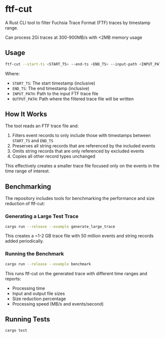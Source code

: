 # ftf-cut

A Rust CLI tool to filter Fuchsia Trace Format (FTF) traces by timestamp range.

Can process 2Gi traces at 300-900MB/s with <2MB memory usage
## Usage

```bash
ftf-cut --start-ts <START_TS> --end-ts <END_TS> --input-path <INPUT_PATH> --output-path <OUTPUT_PATH>
```

Where:
- `START_TS`: The start timestamp (inclusive)
- `END_TS`: The end timestamp (inclusive)
- `INPUT_PATH`: Path to the input FTF trace file
- `OUTPUT_PATH`: Path where the filtered trace file will be written

## How It Works

The tool reads an FTF trace file and:
1. Filters event records to only include those with timestamps between `START_TS` and `END_TS`
2. Preserves all string records that are referenced by the included events
3. Omits string records that are only referenced by excluded events
4. Copies all other record types unchanged

This effectively creates a smaller trace file focused only on the events in the time range of interest.

## Benchmarking

The repository includes tools for benchmarking the performance and size reduction of ftf-cut:

### Generating a Large Test Trace

```bash
cargo run --release --example generate_large_trace
```

This creates a ~1-2 GB trace file with 50 million events and string records added periodically.

### Running the Benchmark

```bash
cargo run --release --example benchmark
```

This runs ftf-cut on the generated trace with different time ranges and reports:
- Processing time
- Input and output file sizes
- Size reduction percentage
- Processing speed (MB/s and events/second)

## Running Tests

```bash
cargo test
```